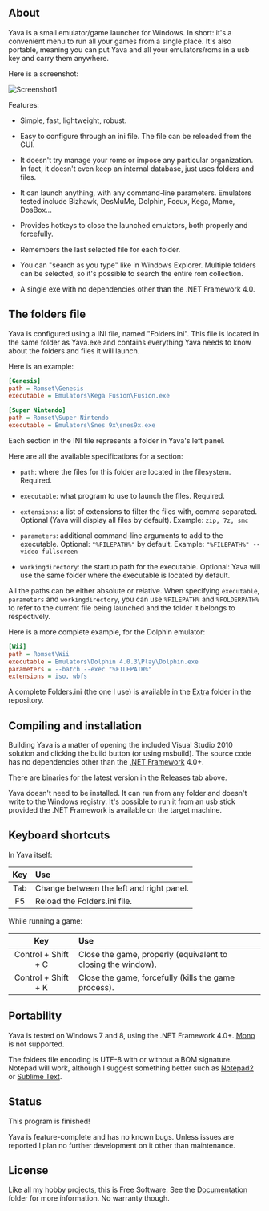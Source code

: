 
## About

Yava is a small emulator/game launcher for Windows. In short: it's a convenient
menu to run all your games from a single place. It's also portable, meaning you
can put Yava and all your emulators/roms in a usb key and carry them anywhere.

Here is a screenshot:

![Screenshot1](https://raw.github.com/Beluki/Yava/master/Screenshot/Screenshot1.png)

Features:

* Simple, fast, lightweight, robust.

* Easy to configure through an ini file. The file can be reloaded from the GUI.

* It doesn't try manage your roms or impose any particular organization.
  In fact, it doesn't even keep an internal database, just uses folders and files.

* It can launch anything, with any command-line parameters. Emulators tested
  include Bizhawk, DesMuMe, Dolphin, Fceux, Kega, Mame, DosBox...

* Provides hotkeys to close the launched emulators, both properly and forcefully.

* Remembers the last selected file for each folder.

* You can "search as you type" like in Windows Explorer. Multiple folders can be
  selected, so it's possible to search the entire rom collection.

* A single exe with no dependencies other than the .NET Framework 4.0.

## The folders file

Yava is configured using a INI file, named "Folders.ini". This file is located in
the same folder as Yava.exe and contains everything Yava needs to know about the
folders and files it will launch.

Here is an example:

```ini
[Genesis]
path = Romset\Genesis
executable = Emulators\Kega Fusion\Fusion.exe

[Super Nintendo]
path = Romset\Super Nintendo
executable = Emulators\Snes 9x\snes9x.exe
```

Each section in the INI file represents a folder in Yava's left panel.

Here are all the available specifications for a section:

* `path`: where the files for this folder are located in the filesystem. Required.

* `executable`: what program to use to launch the files. Required.

* `extensions`: a list of extensions to filter the files with, comma separated.
   Optional (Yava will display all files by default). Example: `zip, 7z, smc`

* `parameters`: additional command-line arguments to add to the executable.
   Optional: `"%FILEPATH%"` by default. Example: `"%FILEPATH%" --video fullscreen`

* `workingdirectory`: the startup path for the executable.
   Optional: Yava will use the same folder where the executable is located by default.

All the paths can be either absolute or relative.
When specifying `executable`, `parameters` and `workingdirectory`, you can use `%FILEPATH%`
and `%FOLDERPATH%` to refer to the current file being launched and the folder it belongs to
respectively.

Here is a more complete example, for the Dolphin emulator:

```ini
[Wii]
path = Romset\Wii
executable = Emulators\Dolphin 4.0.3\Play\Dolphin.exe
parameters = --batch --exec "%FILEPATH%"
extensions = iso, wbfs
```

A complete Folders.ini (the one I use) is available in the [Extra][] folder
in the repository.

[Extra]: https://github.com/Beluki/Yava/tree/master/Extra

## Compiling and installation

Building Yava is a matter of opening the included Visual Studio 2010
solution and clicking the build button (or using msbuild). The source code
has no dependencies other than the [.NET Framework][] 4.0+.

There are binaries for the latest version in the [Releases][] tab above.

Yava doesn't need to be installed. It can run from any folder and doesn't
write to the Windows registry. It's possible to run it from an usb stick
provided the .NET Framework is available on the target machine.

[.NET Framework]: http://www.microsoft.com/en-us/download/details.aspx?id=30653
[Releases]: https://github.com/Beluki/Yava/releases

## Keyboard shortcuts

In Yava itself:

   Key     | Use
:--------: | :----------------------------------------------------------
   Tab     | Change between the left and right panel.
    F5     | Reload the Folders.ini file.

While running a game:

   Key                      | Use
:-------------------------: | :-----------------------------------------------------------
   Control + Shift + C      | Close the game, properly (equivalent to closing the window).
   Control + Shift + K      | Close the game, forcefully (kills the game process).

## Portability

Yava is tested on Windows 7 and 8, using the .NET Framework 4.0+.
[Mono][] is not supported.

The folders file encoding is UTF-8 with or without a BOM signature. Notepad
will work, although I suggest something better such as [Notepad2][] or
[Sublime Text][].

[Mono]: http://mono-project.com
[Notepad2]: http://www.flos-freeware.ch/notepad2.html
[Sublime Text]: http://www.sublimetext.com

## Status

This program is finished!

Yava is feature-complete and has no known bugs. Unless issues are reported
I plan no further development on it other than maintenance.

## License

Like all my hobby projects, this is Free Software. See the [Documentation][]
folder for more information. No warranty though.

[Documentation]: https://github.com/Beluki/Yava/tree/master/Documentation

